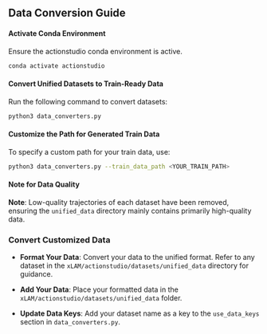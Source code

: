 ## Data Conversion Guide

#### Activate Conda Environment

Ensure the actionstudio conda environment is active.

```bash
conda activate actionstudio
```

#### Convert Unified Datasets to Train-Ready Data

Run the following command to convert datasets:

```bash
python3 data_converters.py
```

#### Customize the Path for Generated Train Data

To specify a custom path for your train data, use:

```bash
python3 data_converters.py --train_data_path <YOUR_TRAIN_PATH>
```

#### Note for Data Quality 

**Note**: Low-quality trajectories of each dataset have been removed, ensuring the `unified_data` directory mainly contains primarily high-quality data.

### Convert Customized Data

- **Format Your Data**: Convert your data to the unified format. Refer to any dataset in the `xLAM/actionstudio/datasets/unified_data` directory for guidance.

- **Add Your Data**: Place your formatted data in the `xLAM/actionstudio/datasets/unified_data` folder.

- **Update Data Keys**: Add your dataset name as a key to the `use_data_keys` section in `data_converters.py`.